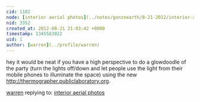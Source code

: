 ```yaml
---
cid: 1182
node: [interior aerial photos](../notes/gonzoearth/8-21-2012/interior-aerial-photos)
nid: 3352
created_at: 2012-08-21 21:03:42 +0000
timestamp: 1345583022
uid: 1
author: [warren](../profile/warren)
---
```


hey it would be neat if you have a high perspective to do a glowdoodle of the party (turn the lights off/down and let people use the light from their mobile phones to illuminate the space) using the new http://thermographer.publiclaboratory.org. 

[warren](../profile/warren) replying to: [interior aerial photos](../notes/gonzoearth/8-21-2012/interior-aerial-photos)

